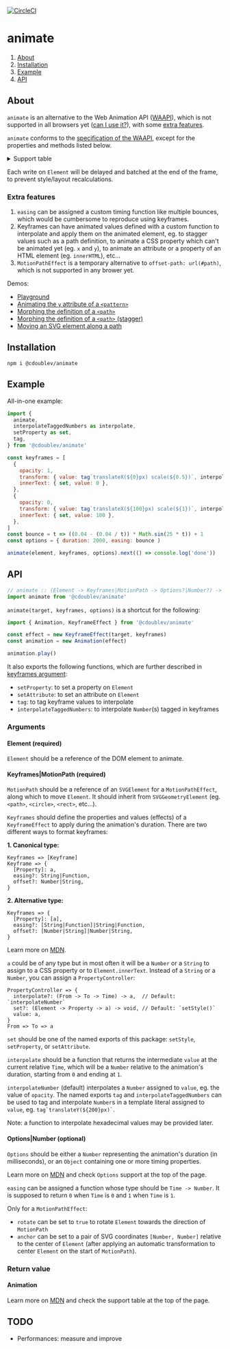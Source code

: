[![CircleCI](https://circleci.com/gh/creativewave/animate.svg?style=svg)](https://circleci.com/gh/creativewave/animate)

# animate

1. [About](#about)
2. [Installation](#installation)
3. [Example](#example)
4. [API](#API)

## About

`animate` is an alternative to the Web Animation API ([WAAPI](http://drafts.csswg.org/web-animations/)), which is not supported in all browsers yet ([can I use it?](https://caniuse.com/#feat=web-animation)), with some [extra features](#extra-features).

`animate` conforms to the [specification of the WAAPI](https://drafts.csswg.org/web-animations/), except for the properties and methods listed below.

<details>

  <summary>Support table</summary>

  | Property/method          | Status | Notes |
  | ------------------------ | ------ | ----- |
  | **Animation properties** |        |       |
  | currentTime              | ✅    |       |
  | effect                   | ✅    |       |
  | finished                 | ✅    |       |
  | id                       | ✅    |       |
  | pending                  | ✅    |       |
  | playState                | ✅    |       |
  | playbackRate             | ✅    |       |
  | ready                    | ✅    |       |
  | replaceState             | ❌    | Will not be implemented. |
  | startTime                | ✅    |       |
  | timeline                 | ✅    |       |
  | **Animation methods**    |        |       |
  | cancel                   | ✅    |       |
  | finish                   | ✅    |       |
  | oncancel                 | ✅    |       |
  | onfinish                 | ✅    |       |
  | onremove                 | ❌    | Will not be implemented. |
  | pause                    | ✅    |       |
  | play                     | ✅    |       |
  | reverse                  | ✅    |       |
  | updatePlaybackRate       | ❌    | Will not be implemented. |
  | **Keyframes**            |        |       |
  | composite                |        |       |
  | - `replace` (default)    | ✅    |       |
  | - `add`                  | ❌    | Will not be implemented. |
  | - `accumulate`           | ❌    | Will not be implemented. |
  | easing                   | ✅    |       |
  | offset                   | ✅    |       |
  | **Options**              |        |       |
  | composite                |        |       |
  | - `replace` (default)    | ✅    |       |
  | - `add`                  | ❌    | Will not be implemented. |
  | - `accumulate`           | ❌    | Will not be implemented. |
  | delay                    | ✅    |       |
  | direction                | ✅    |       |
  | duration                 | ✅    |       |
  | easing                   | ✅    |       |
  | endDelay                 | ✅    |       |
  | fill                     | ✅    |       |
  | id                       | ✅    |       |
  | iterations               | ✅    |       |
  | iterationStart           | ✅    |       |
  | pseudoElement            | ❌    | Will not be implemented. |
</details>

Each write on `Element` will be delayed and batched at the end of the frame, to prevent style/layout recalculations.

### Extra features

1. `easing` can be assigned a custom timing function like multiple bounces, which would be cumbersome to reproduce using keyframes.
2. Keyframes can have animated values defined with a custom function to interpolate and apply them on the animated element, eg. to stagger values such as a path definition, to animate a CSS property which can't be animated yet (eg. `x` and `y`), to animate an attribute or a property of an HTML element (eg. `innerHTML`), etc…
3. `MotionPathEffect` is a temporary alternative to `offset-path: url(#path)`, which is not supported in any brower yet.

Demos:

- [Playground](https://codepen.io/creativewave/full/XWWRoWv)
- [Animating the `y` attribute of a `<pattern>`](https://codepen.io/creative-wave/pen/pooqymX)
- [Morphing the `d`efinition of a `<path>`](https://codepen.io/creativewave/pen/OJNqvqQ)
- [Morphing the `d`efinition of a `<path>` (stagger)](https://codepen.io/creative-wave/pen/yLLZbME)
- [Moving an SVG element along a path](https://codepen.io/creativewave/pen/GRgpOvO)

## Installation

`npm i @cdoublev/animate`

## Example

All-in-one example:

```js
import {
  animate,
  interpolateTaggedNumbers as interpolate,
  setProperty as set,
  tag,
} from '@cdoublev/animate'

const keyframes = [
  {
    opacity: 1,
    transform: { value: tag`translateX(${0}px) scale(${0.5})`, interpolate },
    innerText: { set, value: 0 },
  },
  {
    opacity: 0,
    transform: { value: tag`translateX(${100}px) scale(${1})`, interpolate },
    innerText: { set, value: 100 },
  },
]
const bounce = t => ((0.04 - (0.04 / t)) * Math.sin(25 * t)) + 1
const options = { duration: 2000, easing: bounce )

animate(element, keyframes, options).next(() => console.log('done'))
```

## API

```js
// animate :: (Element -> Keyframes|MotionPath -> Options?|Number?) -> Animation
import animate from '@cdoublev/animate'
```

`animate(target, keyframes, options)` is a shortcut for the following:

```js
import { Animation, KeyframeEffect } from '@cdoublev/animate'

const effect = new KeyframeEffect(target, keyframes)
const animation = new Animation(effect)

animation.play()
```

It also exports the following functions, which are further described in [keyframes argument](#keyframesmotionpath-required):

- `setProperty`: to set a property on `Element`
- `setAttribute`: to set an attribute on `Element`
- `tag`: to tag keyframe values to interpolate
- `interpolateTaggedNumbers`: to interpolate `Number`(s) tagged in keyframes

### Arguments

#### Element (required)

`Element` should be a reference of the DOM element to animate.

#### Keyframes|MotionPath (required)

`MotionPath` should be a reference of an `SVGElement` for a `MotionPathEffect`, along which to move `Element`. It should inherit from `SVGGeometryElement` (eg. `<path>`, `<circle>`, `<rect>`, etc…).

`Keyframes` should define the properties and values (effects) of a `KeyframeEffect` to apply during the animation's duration. There are two different ways to format keyframes:

**1. Canonical type:**

```
Keyframes => [Keyframe]
Keyframe => {
  [Property]: a,
  easing?: String|Function,
  offset?: Number|String,
}
```

**2. Alternative type:**

```
Keyframes => {
  [Property]: [a],
  easing?: [String|Function]|String|Function,
  offset?: [Number|String]|Number|String,
}
```

Learn more on [MDN](https://developer.mozilla.org/en-US/docs/Web/API/Web_Animations_API/Keyframe_Formats).

`a` could be of any type but in most often it will be a `Number` or a `String` to assign to a CSS property or to `Element.innerText`. Instead of a `String` or a `Number`, you can assign a `PropertyController`:

```
PropertyController => {
  interpolate?: (From -> To -> Time) -> a,  // Default: `interpolateNumber`
  set?: (Element -> Property -> a) -> void, // Default: `setStyle()`
  value: a,
}
From => To => a
```

`set` should be one of the named exports of this package: `setStyle`, `setProperty`, or `setAttribute`.

`interpolate` should be a function that returns the intermediate `value` at the current relative `Time`, which will be a `Number` relative to the animation's duration, starting from `0` and ending at `1`.

`interpolateNumber` (default) interpolates a `Number` assigned to `value`, eg. the value of `opacity`. The named exports `tag` and `interpolateTaggedNumbers` can be used to tag and interpolate `Number`s in a template literal assigned to `value`, eg. `` tag`translateY(${200}px)` ``.

Note: a function to interpolate hexadecimal values may be provided later.

#### Options|Number (optional)

`Options` should be either a `Number` representing the animation's duration (in milliseconds), or an `Object` containing one or more timing properties.

Learn more on [MDN](https://developer.mozilla.org/en-US/docs/Web/API/Element/animate) and check `Options` support at the top of the page.

`easing` can be assigned a function whose type should be `Time -> Number`. It is supposed to return `0` when `Time` is `0` and `1` when `Time` is `1`.

Only for a `MotionPathEffect`:

- `rotate` can be set to `true` to rotate `Element` towards the direction of `MotionPath`
- `anchor` can be set to a pair of SVG coordinates `[Number, Number]` relative to the center of `Element` (after applying an automatic transformation to center `Element` on the start of `MotionPath`).

### Return value

#### Animation

Learn more on [MDN](https://developer.mozilla.org/en-US/docs/Web/API/Animation) and check the support table at the top of the page.

## TODO

- Performances: measure and improve
